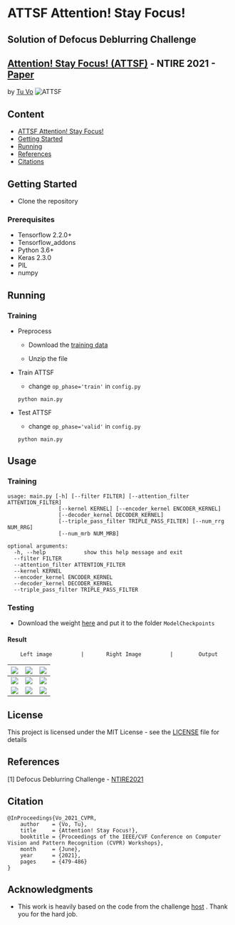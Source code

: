 # ATTSF Attention! Stay Focus!
## Solution of Defocus Deblurring Challenge
## [Attention! Stay Focus! (ATTSF)](https://competitions.codalab.org/competitions/28049#results) - NTIRE 2021 - [Paper](https://arxiv.org/pdf/2104.07925.pdf)

by [Tu Vo](https://tuvovan.github.io)
![ATTSF](results/rs.gif)
## Content
- [ATTSF Attention! Stay Focus!](#attsf-attention!-stay-focus!)
- [Getting Started](#getting-started)
- [Running](#running)
- [References](#references)
- [Citations](#citation)

## Getting Started

- Clone the repository

### Prerequisites

- Tensorflow 2.2.0+
- Tensorflow_addons
- Python 3.6+
- Keras 2.3.0
- PIL
- numpy


## Running
### Training 
- Preprocess
    - Download the [training data](https://ln2.sync.com/dl/66bc64370/u7hy9v4a-qrdjtr8z-xvwtpi2t-7fc2h7yv)

    - Unzip the file

- Train ATTSF 
    - change ```op_phase='train'``` in ```config.py```
    ```
    python main.py
    ```

- Test ATTSF
    - change ```op_phase='valid'``` in ```config.py```
    ```
    python main.py
    ```
## Usage
### Training
```
usage: main.py [-h] [--filter FILTER] [--attention_filter ATTENTION_FILTER]
                [--kernel KERNEL] [--encoder_kernel ENCODER_KERNEL]
                [--decoder_kernel DECODER_KERNEL]
                [--triple_pass_filter TRIPLE_PASS_FILTER] [--num_rrg NUM_RRG]
                [--num_mrb NUM_MRB]
```
```
optional arguments:
  -h, --help            show this help message and exit
  --filter FILTER
  --attention_filter ATTENTION_FILTER
  --kernel KERNEL
  --encoder_kernel ENCODER_KERNEL
  --decoder_kernel DECODER_KERNEL
  --triple_pass_filter TRIPLE_PASS_FILTER
```
### Testing
- Download the weight [here](https://drive.google.com/file/d/1xzOyEob8D0txRgvHHbo5s0Z8QRSp-cFH/view?usp=sharing) and put it to the folder ```ModelCheckpoints```

#### Result
        Left image         |       Right Image         |        Output
![](results/0501_l.png)    | ![](results/0501_r.png)   | ![](results/0501_g.png)
:-------------------------:|:-------------------------:|:-------------------------:
![](results/0523_l.png)    | ![](results/0523_r.png)   | ![](results/0523_g.png)
![](results/0500_l.png)    | ![](results/0500_r.png)   | ![](results/0500_g.png) 
## License

This project is licensed under the MIT License - see the [LICENSE](https://github.com/tuvovan/ATTSF/blob/master/LICENSE) file for details

## References
[1] Defocus Deblurring Challenge - [NTIRE2021](https://competitions.codalab.org/competitions/28049#results)

## Citation
```
@InProceedings{Vo_2021_CVPR,
    author    = {Vo, Tu},
    title     = {Attention! Stay Focus!},
    booktitle = {Proceedings of the IEEE/CVF Conference on Computer Vision and Pattern Recognition (CVPR) Workshops},
    month     = {June},
    year      = {2021},
    pages     = {479-486}
}
```
## Acknowledgments
- This work is heavily based on the code from the challenge [host](https://github.com/Abdullah-Abuolaim/defocus-deblurring-dual-pixel) . Thank you for the hard job.
